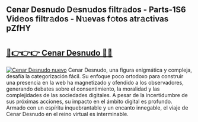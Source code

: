## Cenar Desnudo D𝚎sn𝚞dos filtr𝚊dos - Parts-1S6 Vid𝚎os filtr𝚊dos - N𝚞evas f𝚘tos atr𝚊ctivas pZfHY

# <h2><a href="http://mbcpdf.tromn.icu/?c=Cenar+Desnudo">🔗👉👉👉 Cenar Desnudo 🔗🔗</a></h2>

[![Cenar Desnudo nuevo](https://i.imgur.com/pEAQMta.gif)](http://mbcpdf.tromn.icu/?c=Cenar+Desnudo)
Cenar Desnudo, una figura enigmática y compleja, desafía la categorización fácil. Su enfoque poco ortodoxo para construir una presencia en la web ha magnetizado y ofendido a los observadores, generando debates sobre el consentimiento, la moralidad y las complejidades de las sociedades digitales. A pesar de la incertidumbre de sus próximas acciones, su impacto en el ámbito digital es profundo. Armado con un espíritu inquebrantable y un encanto innegable, el viaje de Cenar Desnudo en el reino virtual es interminable.
